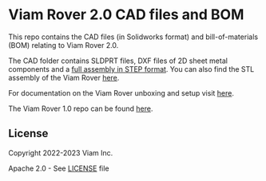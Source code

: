 # Viam Rover 2.0 CAD files and BOM

This repo contains the CAD files (in Solidworks format) and bill-of-materials (BOM) relating to Viam Rover 2.0. 

The CAD folder contains SLDPRT files, DXF files of 2D sheet metal components and a [full assembly in STEP format](https://www.viam.com). You can also find the STL assembly of the Viam Rover [here](https://www.viam.com).

For documentation on the Viam Rover unboxing and setup visit [here](https://docs.viam.com/get-started/try-viam/rover-resources/rover-tutorial/).

The Viam Rover 1.0 repo can be found [here](https://github.com/viamrobotics/Rover-VR1).


## License 
Copyright 2022-2023 Viam Inc.

Apache 2.0 - See [LICENSE](./LICENSE) file
